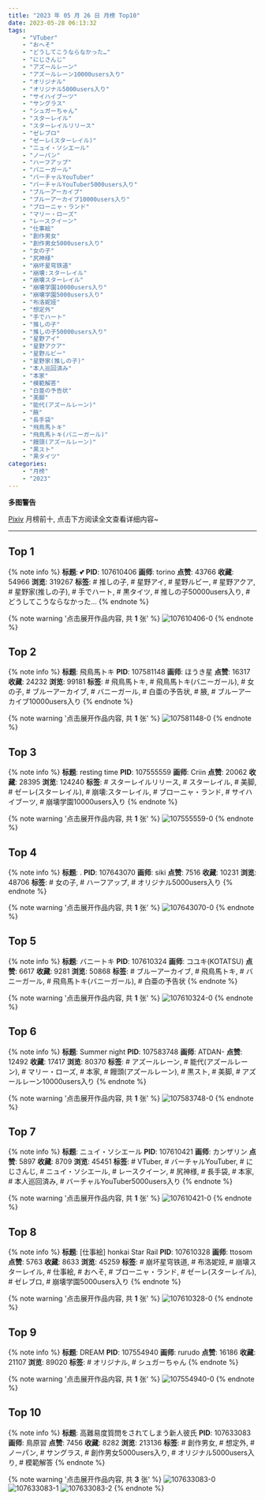 ```yaml
---
title: "2023 年 05 月 26 日 月榜 Top10"
date: 2023-05-28 06:13:32
tags:
    - "VTuber"
    - "おへそ"
    - "どうしてこうならなかった…"
    - "にじさんじ"
    - "アズールレーン"
    - "アズールレーン10000users入り"
    - "オリジナル"
    - "オリジナル5000users入り"
    - "サイハイブーツ"
    - "サングラス"
    - "シュガーちゃん"
    - "スターレイル"
    - "スターレイルリリース"
    - "ゼレブロ"
    - "ゼーレ(スターレイル)"
    - "ニュイ・ソシエール"
    - "ノーパン"
    - "ハーフアップ"
    - "バニーガール"
    - "バーチャルYouTuber"
    - "バーチャルYouTuber5000users入り"
    - "ブルーアーカイブ"
    - "ブルーアーカイブ10000users入り"
    - "ブローニャ・ランド"
    - "マリー・ローズ"
    - "レースクイーン"
    - "仕事絵"
    - "創作男女"
    - "創作男女5000users入り"
    - "女の子"
    - "尻神様"
    - "崩坏星穹铁道"
    - "崩壊:スターレイル"
    - "崩壊スターレイル"
    - "崩壊学園10000users入り"
    - "崩壊学園5000users入り"
    - "布洛妮娅"
    - "想定外"
    - "手でハート"
    - "推しの子"
    - "推しの子50000users入り"
    - "星野アイ"
    - "星野アクア"
    - "星野ルビー"
    - "星野家(推しの子)"
    - "本人巡回済み"
    - "本家"
    - "模範解答"
    - "白亜の予告状"
    - "美脚"
    - "能代(アズールレーン)"
    - "腋"
    - "長手袋"
    - "飛鳥馬トキ"
    - "飛鳥馬トキ(バニーガール)"
    - "饅頭(アズールレーン)"
    - "黒スト"
    - "黒タイツ"
categories:
    - "月榜"
    - "2023"
---
```


<i class="fa fa-triangle-exclamation"></i>**多图警告**<i class="fa fa-triangle-exclamation"></i>

[Pixiv](https://www.pixiv.net/) 月榜前十, 点击下方阅读全文查看详细内容~

<!-- more -->

---

## Top 1

{% note info %}
**标题**: 💕
**PID**: 107610406 **画师**: torino
**点赞**: 43766 **收藏**: 54966 **浏览**: 319267
**标签**: # 推しの子, # 星野アイ, # 星野ルビー, # 星野アクア, # 星野家(推しの子), # 手でハート, # 黒タイツ, # 推しの子50000users入り, # どうしてこうならなかった…
{% endnote %}

{% note warning '点击展开作品内容, 共 **1** 张' %}
![107610406-0](https://i.pixiv.re/img-original/img/2023/04/29/00/01/02/107610406_p0.jpg)
{% endnote %}

## Top 2

{% note info %}
**标题**: 飛鳥馬トキ
**PID**: 107581148 **画师**: ほうき星
**点赞**: 16317 **收藏**: 24232 **浏览**: 99181
**标签**: # 飛鳥馬トキ, # 飛鳥馬トキ(バニーガール), # 女の子, # ブルーアーカイブ, # バニーガール, # 白亜の予告状, # 腋, # ブルーアーカイブ10000users入り
{% endnote %}

{% note warning '点击展开作品内容, 共 **1** 张' %}
![107581148-0](https://i.pixiv.re/img-original/img/2023/04/28/00/00/28/107581148_p0.jpg)
{% endnote %}

## Top 3

{% note info %}
**标题**: resting time
**PID**: 107555559 **画师**: Criin
**点赞**: 20062 **收藏**: 28395 **浏览**: 124240
**标签**: # スターレイルリリース, # スターレイル, # 美脚, # ゼーレ(スターレイル), # 崩壊:スターレイル, # ブローニャ・ランド, # サイハイブーツ, # 崩壊学園10000users入り
{% endnote %}

{% note warning '点击展开作品内容, 共 **1** 张' %}
![107555559-0](https://i.pixiv.re/img-original/img/2023/04/27/01/08/00/107555559_p0.jpg)
{% endnote %}

## Top 4

{% note info %}
**标题**: .
**PID**: 107643070 **画师**: siki
**点赞**: 7516 **收藏**: 10231 **浏览**: 48706
**标签**: # 女の子, # ハーフアップ, # オリジナル5000users入り
{% endnote %}

{% note warning '点击展开作品内容, 共 **1** 张' %}
![107643070-0](https://i.pixiv.re/img-original/img/2023/04/29/23/18/14/107643070_p0.jpg)
{% endnote %}

## Top 5

{% note info %}
**标题**: バニートキ
**PID**: 107610324 **画师**: コユキ(KOTATSU)
**点赞**: 6617 **收藏**: 9281 **浏览**: 50868
**标签**: # ブルーアーカイブ, # 飛鳥馬トキ, # バニーガール, # 飛鳥馬トキ(バニーガール), # 白亜の予告状
{% endnote %}

{% note warning '点击展开作品内容, 共 **1** 张' %}
![107610324-0](https://i.pixiv.re/img-original/img/2023/04/29/00/00/33/107610324_p0.jpg)
{% endnote %}

## Top 6

{% note info %}
**标题**: Summer night
**PID**: 107583748 **画师**: ATDAN-
**点赞**: 12492 **收藏**: 17417 **浏览**: 80370
**标签**: # アズールレーン, # 能代(アズールレーン), # マリー・ローズ, # 本家, # 饅頭(アズールレーン), # 黒スト, # 美脚, # アズールレーン10000users入り
{% endnote %}

{% note warning '点击展开作品内容, 共 **1** 张' %}
![107583748-0](https://i.pixiv.re/img-original/img/2023/04/28/08/30/31/107583748_p0.jpg)
{% endnote %}

## Top 7

{% note info %}
**标题**: ニュイ・ソシエール
**PID**: 107610421 **画师**: カンザリン
**点赞**: 5897 **收藏**: 8709 **浏览**: 45451
**标签**: # VTuber, # バーチャルYouTuber, # にじさんじ, # ニュイ・ソシエール, # レースクイーン, # 尻神様, # 長手袋, # 本家, # 本人巡回済み, # バーチャルYouTuber5000users入り
{% endnote %}

{% note warning '点击展开作品内容, 共 **1** 张' %}
![107610421-0](https://i.pixiv.re/img-original/img/2023/04/29/00/01/07/107610421_p0.png)
{% endnote %}

## Top 8

{% note info %}
**标题**: [仕事絵] honkai Star Rail
**PID**: 107610328 **画师**: ttosom
**点赞**: 5763 **收藏**: 8633 **浏览**: 45259
**标签**: # 崩坏星穹铁道, # 布洛妮娅, # 崩壊スターレイル, # 仕事絵, # おへそ, # ブローニャ・ランド, # ゼーレ(スターレイル), # ゼレブロ, # 崩壊学園5000users入り
{% endnote %}

{% note warning '点击展开作品内容, 共 **1** 张' %}
![107610328-0](https://i.pixiv.re/img-original/img/2023/04/29/00/00/35/107610328_p0.jpg)
{% endnote %}

## Top 9

{% note info %}
**标题**: DREAM
**PID**: 107554940 **画师**: rurudo
**点赞**: 16186 **收藏**: 21107 **浏览**: 89020
**标签**: # オリジナル, # シュガーちゃん
{% endnote %}

{% note warning '点击展开作品内容, 共 **1** 张' %}
![107554940-0](https://i.pixiv.re/img-original/img/2023/04/27/00/44/12/107554940_p0.jpg)
{% endnote %}

## Top 10

{% note info %}
**标题**: 高難易度質問をされてしまう新人彼氏
**PID**: 107633083 **画师**: 鳥原習
**点赞**: 7456 **收藏**: 8282 **浏览**: 213136
**标签**: # 創作男女, # 想定外, # ノーパン, # サングラス, # 創作男女5000users入り, # オリジナル5000users入り, # 模範解答
{% endnote %}

{% note warning '点击展开作品内容, 共 **3** 张' %}
![107633083-0](https://i.pixiv.re/img-original/img/2023/04/29/18/48/50/107633083_p0.jpg)
![107633083-1](https://i.pixiv.re/img-original/img/2023/04/29/18/48/50/107633083_p1.jpg)
![107633083-2](https://i.pixiv.re/img-original/img/2023/04/29/18/48/50/107633083_p2.jpg)
{% endnote %}
